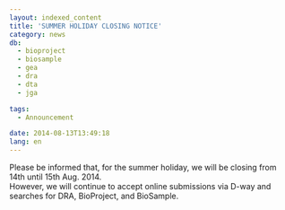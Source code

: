 ```yaml
---
layout: indexed_content
title: 'SUMMER HOLIDAY CLOSING NOTICE'
category: news
db:
  - bioproject
  - biosample
  - gea
  - dra
  - dta
  - jga

tags:
  - Announcement

date: 2014-08-13T13:49:18
lang: en
---
```


Please be informed that, for the summer holiday, we will be closing from 14th until 15th Aug. 2014.<br>However, we will continue to accept online submissions via D-way and searches for DRA, BioProject, and BioSample. <br>
